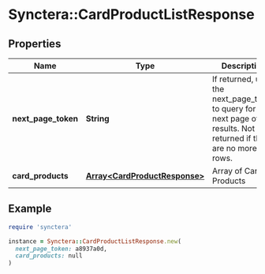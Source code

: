 # Synctera::CardProductListResponse

## Properties

| Name | Type | Description | Notes |
| ---- | ---- | ----------- | ----- |
| **next_page_token** | **String** | If returned, use the next_page_token to query for the next page of results. Not returned if there are no more rows. | [optional] |
| **card_products** | [**Array&lt;CardProductResponse&gt;**](CardProductResponse.md) | Array of Card Products |  |

## Example

```ruby
require 'synctera'

instance = Synctera::CardProductListResponse.new(
  next_page_token: a8937a0d,
  card_products: null
)
```

